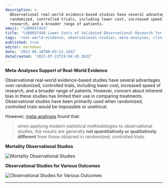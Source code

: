 ```yaml
---
description: >-
  Observational real-world evidence-based studies have several advantages over
  randomized, controlled trials, including lower cost, increased speed of
  research, and a broader range of patients.
emoji: "\U0001F4CA"
title: "\U0001F440 Lower Costs of Validated Observational Research for Efficacy"
tags: 'real-world-evidence, observational-studies, meta-analyses, clinical-research'
published: true
editor: markdown
date: '2022-08-18T08:03:52.185Z'
dateCreated: '2022-07-22T19:04:45.363Z'
---
```


**Meta-Analyses Support of Real-World Evidence**

Observational real-world evidence-based studies have several advantages over randomized, controlled trials, including lower cost, increased speed of research, and a broader range of patients. However, concern about inherent bias in these studies has limited their use in comparing treatments. Observational studies have been primarily used when randomized, controlled trials would be impossible or unethical.

However, [meta-analyses](https://www.nejm.org/doi/full/10.1056/NEJM200006223422506) found that:

> when applying modern statistical methodologies to observational studies, the results are generally **not quantitatively or qualitatively different** from those obtained in randomized, controlled trials.

**Mortality Observational Studies**

![Mortality Observational Studies](https://static.crowdsourcingcures.org/img/observational-vs-randomized-effect-sizes.png)

**Observational Studies for Various Outcomes**

![Observational Studies for Various Outcomes](https://static.crowdsourcingcures.org/img/observational-vs-randomized-trial-effect-sizes.png)

****
